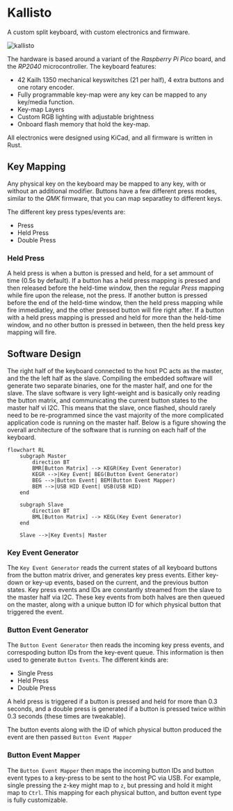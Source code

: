# Kallisto

A custom split keyboard, with custom electronics and firmware.

![kallisto](https://github.com/Fredrik-Reinholdsen/kallisto/assets/11893023/27eccc83-5426-4d77-808a-6b297a9c914a)

The hardware is based around a variant of the _Raspberry Pi Pico_ board, and the _RP2040_ microcontroller.
The keyboard features:

- 42 Kailh 1350 mechanical keyswitches (21 per half), 4 extra buttons and one rotary encoder.
- Fully programmable key-map were any key can be mapped to any key/media function.
- Key-map Layers
- Custom RGB lighting with adjustable brightness
- Onboard flash memory that hold the key-map.

All electronics were designed using KiCad, and all firmware is written in Rust.


## Key Mapping
Any physical key on the keyboard may be mapped to any key, with or without an additional modifier.
Buttons have a few different press modes, similar to the *QMK* firmware, that you can map separatley to different keys.

The different key press types/events are:
- Press
- Held Press
- Double Press

### Held Press
A held press is when a button is pressed and held, for a set ammount of time (0.5s by default).
If a button has a held press mapping is pressed and then released before the held-time window,
then the regular _Press_ mapping while fire upon the release, not the press.
If another button is pressed before the end of the held-time window, then the held press mapping while fire immediatley,
and the other pressed button will fire right after.
If a button with a held press mapping is pressed and held for more than the held-time window, and no other button is pressed in between,
then the held press key mapping will fire.

## Software Design
The right half of the keyboard connected to the host PC acts as the master, and the the left half as the slave.
Compiling the embedded software will generate two separate binaries, one for the master half, and one for the slave.
The slave software is very light-weight and is basically only reading the button matrix, and communicating the current
button states to the master half vi I2C. This means that the slave, once flashed, should rarely need to be re-programmed since the
vast majority of the more complicated application code is running on the master half.
Below is a figure showing the overall architecture of the software that is running on each half of the keyboard.
```mermaid
flowchart RL
    subgraph Master
        direction BT
        BMR[Button Matrix] --> KEGR(Key Event Generator)
        KEGR -->|Key Event| BEG(Button Event Generator)
        BEG -->|Button Event| BEM(Button Event Mapper)
        BEM -->|USB HID Event| USB(USB HID)
    end

    subgraph Slave
        direction BT
        BML[Button Matrix] --> KEGL(Key Event Generator)
    end

    Slave -->|Key Events| Master
```
### Key Event Generator
The `Key Event Generator` reads the current states of all keyboard buttons from the button matrix driver, and generates key press events.
Either key-down or key-up events, based on the current, and the previous button states. Key press events and IDs are constantly
streamed from the slave to the master half via I2C.
These key events from both halves are then queued on the master, along with a unique button ID for which physical button that triggered the event.

### Button Event Generator
The `Button Event Generator` then reads the incoming key press events, and correspoding button IDs from the key-event queue.
This information is then used to generate `Button Events`. The different kinds are:
- Single Press
- Held Press
- Double Press

A held press is triggered if a button is pressed and held for more than 0.3 seconds, and a double press is generated
if a button is pressed twice within 0.3 seconds (these times are tweakable).

The button events along with the ID of which physical button produced the event are then passed `Button Event Mapper`

### Button Event Mapper
The `Button Event Mapper` then maps the incoming button IDs and button event types to a key-press to be sent to the host PC via USB.
For example, single pressing the z-key might map to `z`, but pressing and hold it might map to `Ctrl`. This mapping for each physical button,
and button event type is fully customizable.

